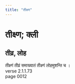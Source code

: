 ```yaml
---
title: "तीक्ष्ण"
---
```


# तीक्ष्ण; क्ली
## तीव्र, लोह
तीक्ष्णं तीव्रं समाख्यातं तीक्ष्णं लोहमुशन्ति च ।<br />verse 2.1.1.73<br />page 0012

